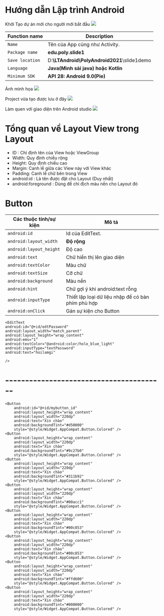 # Hướng dẫn Lập trình Android
Khởi Tạo dự án mới cho người mới bắt đầu
![](https://i0.wp.com/s1.uphinh.org/2021/09/12/image13fc05fc2723b32a.png)

| Function name | Description                    |
| ------------- | ------------------------------ |
| `Name`      | Tên của App cũng như Activity.       |
| `Package name`   | **edu.poly.slide1**     |
| `Save location`   | D:**\LTAndroid\PolyAndroid2021**\slide1demo     |
| `Language`   | **Java(Mình sài java) hoặc Kotlin**     |
| `Minimum SDK`   | **API 28: Android 9.0(Pie)**     |

Ảnh minh họa
![](https://i0.wp.com/s1.uphinh.org/2021/09/12/image51aa01f8d19d849e.png)

Project vừa tạo được lưu ở đây
![](https://i0.wp.com/s1.uphinh.org/2021/09/12/image4fee05b6ad0edad6.png)

Làm quen với giao diện trên Android studio
![](https://i0.wp.com/s1.uphinh.org/2021/09/12/2021-09-12_061701.png)

# Tổng quan về Layout View trong Layout
- ID : Chỉ định tên của View hoặc ViewGroup
- Width: Quy định chiều rộng
- Height: Quy định chiều cao
- Margin: Canh lề giữa các View này với View khác
- Padding: Canh lề chữ bên trong View
- android:id : Là tên được đặt cho Layout (Duy nhất)
- android:foreground : Dùng để chỉ địch màu nền cho Layout đó

# Button

| Các thuộc tính/sự kiện | Mô tả                    |
| ------------- | ------------------------------ |
| `android:id`      | Id của EditText.       |
| `android:layout_width`   | **Độ rộng**     |
| `android:layout_height`      | 	Độ cao       |
| `android:text`      | Chữ hiển thị lên giao diện       |
| `android:textColor`      | Màu chữ       |
| `android:textSize`      | Cỡ chữ       |
| `android:background`      | Màu nền     |
| `android:hint`      | Chữ gợi ý khi android:text rỗng       |
| `android:inputType`      | Thiết lập loại dữ liệu nhập để có bàn phím phù hợp       |
| `android:onClick`      | Gán sự kiện cho Button       |

    <EditText
    android:id="@+id/edtPassword"
    android:layout_width="match_parent"
    android:layout_height="wrap_content"
    android:ems="1"
    android:textColor="@android:color/holo_blue_light"
    android:inputType="textPassword"
    android:text="hoilamgi"
     
    />

# ----------------------------------------

    <Button
        android:id="@+id/mybutton_id"
        android:layout_height="wrap_content"
        android:layout_width="220dp"
        android:text="Xin chào"
        android:backgroundTint="#d50000"
        style="@style/Widget.AppCompat.Button.Colored" />
    <Button
        android:layout_height="wrap_content"
        android:layout_width="220dp"
        android:text="Xin chào"
        android:backgroundTint="#9c27b0"
        style="@style/Widget.AppCompat.Button.Colored" />
    <Button
        android:layout_height="wrap_content"
        android:layout_width="220dp"
        android:text="Xin chào"
        android:backgroundTint="#311b92"
        style="@style/Widget.AppCompat.Button.Colored" />
    <Button
        android:layout_height="wrap_content"
        android:layout_width="220dp"
        android:text="Xin chào"
        android:backgroundTint="#00acc1"
        style="@style/Widget.AppCompat.Button.Colored" />
    <Button
        android:layout_height="wrap_content"
        android:layout_width="220dp"
        android:text="Xin chào"
        android:backgroundTint="#00c853"
        style="@style/Widget.AppCompat.Button.Colored" />
    <Button
        android:layout_height="wrap_content"
        android:layout_width="220dp"
        android:text="Xin chào"
        android:backgroundTint="#00c853"
        style="@style/Widget.AppCompat.Button.Colored" />
    <Button
        android:layout_height="wrap_content"
        android:layout_width="220dp"
        android:text="Xin chào"
        android:backgroundTint="#ffd600"
        style="@style/Widget.AppCompat.Button.Colored" />
    <Button
        android:layout_height="wrap_content"
        android:layout_width="220dp"
        android:text="Xin chào"
        android:backgroundTint="#000000"
        style="@style/Widget.AppCompat.Button.Colored" />

